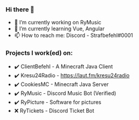 ### Hi there 👋

- 🔭 I’m currently working on RyMusic
- 🌱 I’m currently learning Vue, Angular
- 📫 How to reach me: Discord - Strafbefehl#0001


### Projects I work(ed) on:
- ✔️ ClientBefehl - A Minecraft Java Client
- ✔️ Kresu24Radio - https://laut.fm/kresu24radio
- ✔️ CookiesMC - Minecraft Java Server
- ✔️ RyMusic - Discord Music Bot (Verified)
- ✔️ RyPicture - Software for pictures
- ❌ RyTickets - Discord Ticket Bot


